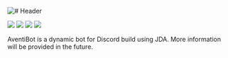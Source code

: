 ![# Header](http://i.imgur.com/cEilUOK.png)

[![](https://img.shields.io/badge/license-AGPL-blue.svg)](https://github.com/dscalzi/AventiBot/blob/master/LICENSE) ![](https://img.shields.io/badge/JDA-3.5.1__339-9158BC.svg) ![](https://img.shields.io/badge/lavaplayer-1.2.53-9158BC.svg) ![](https://img.shields.io/badge/Java-8+-ec2025.svg)

AventiBot is a dynamic bot for Discord build using JDA. More information will be provided in the future.